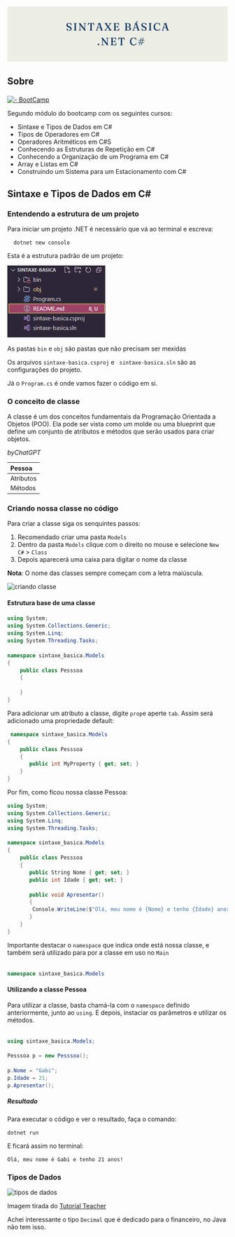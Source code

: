 <img src="https://github.com/Estudos-Gabi/anotacoes-bootcamp-fullstack/blob/main/sintaxe-basica/images/banners%20(2).png" alt="banner">

<h2>

Sobre

</h2>

[![- BootCamp](https://img.shields.io/badge/_-BootCamp-pink?style=for-the-badge)](https://web.dio.me/track/coding-the-future-xp-full-stack-developer)

<p> Segundo módulo do bootcamp com os seguintes cursos:

- Sintaxe e Tipos de Dados em C#
- Tipos de Operadores em C#
- Operadores Aritméticos em C#S
- Conhecendo as Estruturas de Repetição em C#
- Conhecendo a Organização de um Programa em C#
- Array e Listas em C#
- Construindo um Sistema para um Estacionamento com C#

</p>


<h2> Sintaxe e Tipos de Dados em C# </h2>

 <h3> Entendendo a estrutura de um projeto </h3> 
  
<p> Para iniciar um projeto .NET é necessário que vá ao terminal e escreva: </p>

```shell
  dotnet new console 
``` 

<p> Esta é a estrutura padrão de um projeto: </p>

<img src="https://github.com/Estudos-Gabi/anotacoes-bootcamp-fullstack/blob/main/sintaxe-basica/images/Captura%20de%20tela%202024-07-31%20104701.png" alt="estrutura do projeto padrão">

<p>
  
  As pastas  `bin`     e `obj` são pastas que não precisam ser mexidas

 Os arquivos `sintaxe-basica.csproj`  e  ` sintaxe-basica.sln`  são as configurações do projeto. 

  Já o `Program.cs`  é onde vamos fazer o código em si.
  	
</p>


<h3> O conceito de classe </h3> 
<p>
  
  A classe é um dos conceitos fundamentais da Programação Orientada a Objetos (POO). Ela pode ser vista como um molde ou uma blueprint que define um conjunto de atributos e métodos que serão usados para criar objetos.  
  
  *byChatGPT*
  
 </p>

  <div align=center>
  
   | Pessoa | 
|:-----|
|Atributos  | 
|Métodos  | 

  
  </div>


<h3> Criando nossa classe no código </h3> 
<p> 
  Para criar a classe siga os senquintes passos:
  
 1. Recomendado criar uma pasta `Models`
 2. Dentro da pasta `Models` clique com o direito no mouse e selecione  `New C#` > `Class`
 3. Depois aparecerá uma caixa para digitar o nome da classe

**Nota**: O nome das classes sempre começam com a letra maiúscula. 

</p>
<img src="#" alt="criando classe">

<h4> Estrutura base de uma classe </h4>

```C#
using System;
using System.Collections.Generic;
using System.Linq;
using System.Threading.Tasks;

namespace sintaxe_basica.Models
{
    public class Pesssoa
    {
        
    }
}
```

<p>

  Para adicionar um atributo a classe, digite `prop`e aperte `tab`. Assim será adicionado uma propriedade default: 
</p>

```C#
 namespace sintaxe_basica.Models
{
    public class Pesssoa
    {
       public int MyProperty { get; set; }
    }
}
```
<p> Por fim, como ficou nossa classe Pessoa: </p>

```C#
using System;
using System.Collections.Generic;
using System.Linq;
using System.Threading.Tasks;

namespace sintaxe_basica.Models
{
    public class Pesssoa
    {
       public String Nome { get; set; }
       public int Idade { get; set; }

       public void Apresentar()
       {
        Console.WriteLine($"Olá, meu nome é {Nome} e tenho {Idade} anos!");
       }
    }
}
```
<p> 
 
 Importante destacar o `namespace` que indica onde está nossa classe, e também será utilizado para por a classe em uso no `Main`</p>

```C#

namespace sintaxe_basica.Models

```

<h4> Utilizando a classe Pessoa </h4>

<p>
 
 Para utilizar a classe, basta chamá-la com o `namespace` definido anteriormente, junto ao `using`.
 E depois, instaciar os parâmetros e utilizar os métodos. 
 </p>

```C#

using sintaxe_basica.Models;

Pesssoa p = new Pesssoa();

p.Nome = "Gabi";
p.Idade = 21;
p.Apresentar();

```
<h5> Resultado </h5>

<p> Para executar o código e ver o resultado, faça o comando: </p>

```shell
dotnet run
````
<p> E ficará assim no terminal: </p>

```terminal
Olá, meu nome é Gabi e tenho 21 anos!
```


<h3> Tipos de Dados </h3>

<img src="#" alt="tipos de dados">

<p> 
 
 Imagem tirada do [Tutorial Teacher](https://www.tutorialsteacher.com/csharp/csharp-data-types)
</p>


<p>
 
 Achei interessante o tipo `Decimal` que é dedicado para o financeiro, no Java não tem isso.</p>


